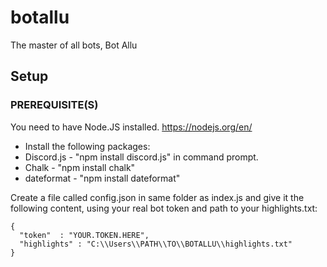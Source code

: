 # botallu
The master of all bots, Bot Allu

## Setup

### PREREQUISITE(S)
You need to have Node.JS installed. https://nodejs.org/en/
<ul>
  <li>Install the following packages:</li>
  <li>Discord.js - "npm install discord.js" in command prompt.</li>
  <li>Chalk - "npm install chalk" </li>
  <li>dateformat - "npm install dateformat" </li>
</ul>

Create a file called config.json in same folder as index.js and give it the following content, using your real bot token and path to your highlights.txt:

```
{ 
  "token"  : "YOUR.TOKEN.HERE",
  "highlights" : "C:\\Users\\PATH\\TO\\BOTALLU\\highlights.txt"
}
```
